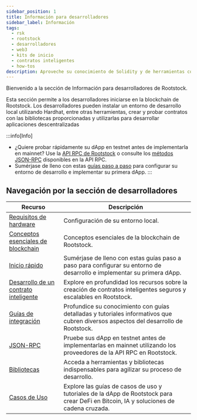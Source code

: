 ```yaml
---
sidebar_position: 1
title: Información para desarrolladores
sidebar_label: Información
tags:
  - rsk
  - rootstock
  - desarrolladores
  - web3
  - kits de inicio
  - contratos inteligentes
  - how-tos
description: Aproveche su conocimiento de Solidity y de herramientas como Rust, Hardhat y Wagmi para implementar y escalar sus dApp en la solución pionera de layer 2 que combina lo mejor de la seguridad de Bitcoin con las capacidades del contrato inteligente de Ethereum.
---
```


Bienvenido a la sección de Información para desarrolladores de Rootstock.

Esta sección permite a los desarrolladores iniciarse en la blockchain de Rootstock. Los desarrolladores pueden instalar un entorno de desarrollo local utilizando Hardhat, entre otras herramientas, crear y probar contratos con las bibliotecas proporcionadas y utilizarlas para desarrollar aplicaciones descentralizadas

:::info\[Info]

- ¿Quiere probar rápidamente su dApp en testnet antes de implementarla en mainnet? Use la [API RPC de Rootstock](https://rpc.rootstock.io/) o consulte los [métodos JSON-RPC](/developers/rpc-api/rootstock/methods/) disponibles en la API RPC.
- Sumérjase de lleno con estas [guías paso a paso](/developers/quickstart/) para configurar su entorno de desarrollo e implementar su primera dApp.
  :::

## Navegación por la sección de desarrolladores

| Recurso                                                                  | Descripción                                                                                                                                           |
| ------------------------------------------------------------------------ | ----------------------------------------------------------------------------------------------------------------------------------------------------- |
| [Requisitos de hardware](/developers/requirements/)                      | Configuración de su entorno local.                                                                                                    |
| [Conceptos esenciales de blockchain](/developers/blockchain-essentials/) | Conceptos esenciales de la blockchain de Rootstock.                                                                                   |
| [Inicio rápido](/developers/quickstart/)                                 | Sumérjase de lleno con estas guías paso a paso para configurar su entorno de desarrollo e implementar su primera dApp.                |
| [Desarrollo de un contrato inteligente](/developers/smart-contracts/)    | Explore en profundidad los recursos sobre la creación de contratos inteligentes seguros y escalables en Rootstock.                    |
| [Guías de integración](/developers/integrate/)                           | Profundice su conocimiento con guías detalladas y tutoriales informativos que cubren diversos aspectos del desarrollo de Rootstock.   |
| [JSON-RPC](/developers/rpc-api/)                                         | Pruebe sus dApp en testnet antes de implementarlas en mainnet utilizando los proveedores de la API RPC en Rootstock.                  |
| [Bibliotecas](/developers/libraries/)                                    | Acceda a herramientas y bibliotecas indispensables para agilizar su proceso de desarrollo.                                            |
| [Casos de Uso](/developers/use-cases/)                                   | Explore las guías de casos de uso y tutoriales de la dApp de Rootstock para crear DeFi en Bitcoin, IA y soluciones de cadena cruzada. |



